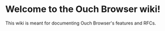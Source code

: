 # Welcome to the Ouch Browser wiki!

This wiki is meant for documenting Ouch Browser's features and RFCs.
